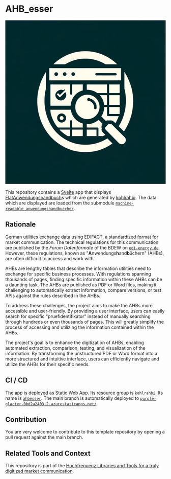 # AHB_esser

<p align="center">
  <img src="ahbesser-logo.jpeg" alt="ahbesser-logo" width="512" height="512">
</p>

This repository contains a [Svelte](https://svelte.dev/) app that displays [FlatAnwendungshandbuch](https://mig-ahb-utility-stack.readthedocs.io/en/stable/api/maus.models.html#maus.models.anwendungshandbuch.FlatAnwendungshandbuch)s which are generated by [kohlrahbi](https://github.com/Hochfrequenz/kohlrahbi/).
The data which are displayed are loaded from the submodule [`machine-readable_anwendungshandbuecher`](https://github.com/Hochfrequenz/machine-readable_anwendungshandbuecher).

## Rationale

German utilities exchange data using [EDIFACT](https://en.wikipedia.org/wiki/EDIFACT), a standardized format for market communication.
The technical regulations for this communication are published by the _Forum Datenformate_ of the BDEW on [`edi-energy.de`](https://www.edi-energy.de/).
However, these regulations, known as "**A**nwendungs**h**and**b**üchern" (AHBs), are often difficult to access and work with.

AHBs are lengthy tables that describe the information utilities need to exchange for specific business processes.
With regulations spanning thousands of pages, finding specific information within these AHBs can be a daunting task.
The AHBs are published as PDF or Word files, making it challenging to automatically extract information, compare versions, or test APIs against the rules described in the AHBs.

To address these challenges, the project aims to make the AHBs more accessible and user-friendly.
By providing a user interface, users can easily search for specific "pruefidentifikator" instead of manually searching through hundreds or even thousands of pages. This will greatly simplify the process of accessing and utilizing the information contained within the AHBs.

The project's goal is to enhance the digitization of AHBs, enabling automated extraction, comparison, testing, and visualization of the information.
By transforming the unstructured PDF or Word format into a more structured and intuitive interface, users can efficiently navigate and utilize the AHBs for their specific needs.

## CI / CD

The app is deployed as Static Web App.
Its resource group is `kohlrahbi`.
Its name is [`ahbesser`](https://portal.azure.com/#@hochfrequenz.net/resource/subscriptions/1cdc65f0-62d2-4770-be11-9ec1da950c81/resourcegroups/kohlrahbi/providers/Microsoft.Web/staticSites/ahbesser/staticsite).
The main branch is automatically deployed to [`purple-glacier-0bd2a2403.2.azurestaticapps.net/`](https://purple-glacier-0bd2a2403.2.azurestaticapps.net/).

## Contribution

You are very welcome to contribute to this template repository by opening a pull request against the main branch.

## Related Tools and Context

This repository is part of the [Hochfrequenz Libraries and Tools for a truly digitized market communication](https://github.com/Hochfrequenz/digital_market_communication/).
